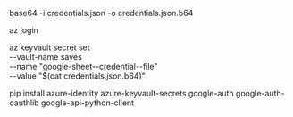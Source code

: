 base64 -i credentials.json -o credentials.json.b64

az login

az keyvault secret set \
  --vault-name saves \
  --name "google-sheet--credential--file" \
  --value "$(cat credentials.json.b64)"

  pip install azure-identity azure-keyvault-secrets google-auth google-auth-oauthlib google-api-python-client

